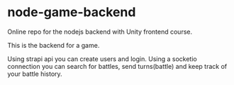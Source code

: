 # node-game-backend
Online repo for the nodejs backend with Unity frontend course.

This is the backend for a game.

Using strapi api you can create users and login.
Using a socketio connection you can search for battles, send turns(battle) and keep track of your battle history.

